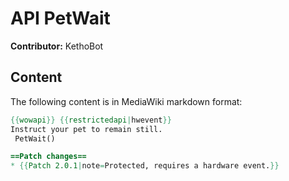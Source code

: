 # API PetWait

**Contributor:** KethoBot

## Content

The following content is in MediaWiki markdown format:

```mediawiki
{{wowapi}} {{restrictedapi|hwevent}}
Instruct your pet to remain still.
 PetWait()

==Patch changes==
* {{Patch 2.0.1|note=Protected, requires a hardware event.}}
```